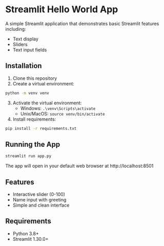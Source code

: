 # Streamlit Hello World App

A simple Streamlit application that demonstrates basic Streamlit features including:
- Text display
- Sliders
- Text input fields

## Installation

1. Clone this repository
2. Create a virtual environment:
```bash
python -m venv venv
```
3. Activate the virtual environment:
   - Windows: `.\venv\Scripts\activate`
   - Unix/MacOS: `source venv/bin/activate`
4. Install requirements:
```bash
pip install -r requirements.txt
```

## Running the App

```bash
streamlit run app.py
```

The app will open in your default web browser at http://localhost:8501

## Features
- Interactive slider (0-100)
- Name input with greeting
- Simple and clean interface

## Requirements
- Python 3.8+
- Streamlit 1.30.0+
